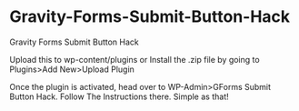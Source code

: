 # Gravity-Forms-Submit-Button-Hack
Gravity Forms Submit Button Hack

Upload this to wp-content/plugins or Install the .zip file by going to Plugins>Add New>Upload Plugin


Once the plugin is activated, head over to WP-Admin>GForms Submit Button Hack. 
Follow The Instructions there. Simple as that! 
